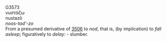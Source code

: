 <body>
  <p>G3573<br>  νυστάζω  <br> nustazō  <br><i>noos-tad‘-zo </i><br>From a presumed derivative of <a href="g3506.htm">3506</a>  to <i>nod</i>, that is, (by implication) to <i>fall</i> <i>asleep</i>; figuratively to <i>delay:</i> - slumber.<br></p>
 </body>
